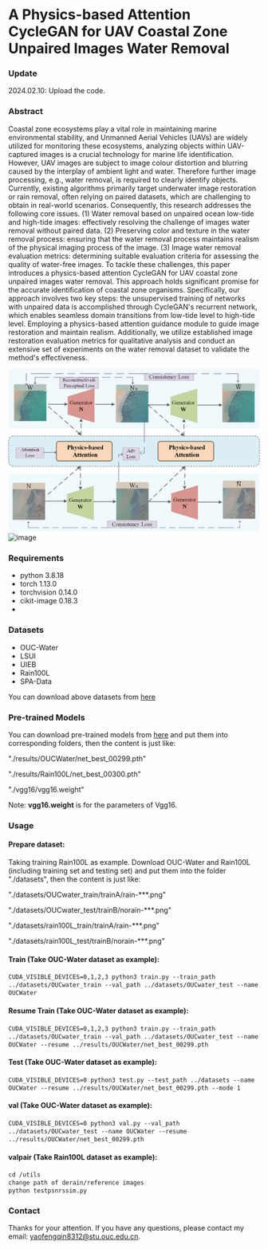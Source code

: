 # A Physics-based Attention CycleGAN for UAV Coastal Zone Unpaired Images Water Removal


### Update
2024.02.10: Upload the code.

### Abstract
Coastal zone ecosystems play a vital role in maintaining marine environmental stability, and Unmanned Aerial Vehicles (UAVs) are widely utilized for monitoring these ecosystems, analyzing objects within UAV-captured images is a crucial technology for marine life identification. However, UAV images are subject to image colour distortion and blurring caused by the interplay of ambient light and water. Therefore further image processing, e.g., water removal, is required to clearly identify objects. Currently, existing algorithms primarily target underwater image restoration or rain removal, often relying on paired datasets, which are challenging to obtain in real-world scenarios. Consequently, this research addresses the following core issues. (1) Water removal  based on unpaired ocean low-tide and high-tide images: effectively resolving the challenge of images water removal without paired data. (2) Preserving color and texture in the water removal process: ensuring that the water removal process maintains realism of the physical imaging process of the image. (3) Image water removal evaluation metrics: determining suitable evaluation criteria for assessing the quality of water-free images. To tackle these challenges, this paper introduces a physics-based attention CycleGAN for UAV coastal zone unpaired images water removal. This approach holds significant promise for the accurate identification of coastal zone organisms. Specifically, our approach involves two key steps: the unsupervised training of networks with unpaired data is accomplished through CycleGAN's recurrent network, which enables seamless domain transitions from low-tide level to high-tide level. Employing a physics-based attention guidance module to guide image restoration and maintain realism. Additionally, we utilize established image restoration evaluation metrics for qualitative analysis and conduct an extensive set of experiments on the water removal dataset to validate the method's effectiveness.

![image](https://github.com/yfq-yy/Dewater/blob/master/figures/model.png)
![image](https://github.com/yfq-yy/Dewater/blob/master/figures/waterimage.png)

### Requirements
- python 3.8.18
- torch 1.13.0
- torchvision 0.14.0
- cikit-image 0.18.3
- 
### Datasets
- OUC-Water
- LSUI
- UIEB
- Rain100L
- SPA-Data

You can download above datasets from [here](XXX)

### Pre-trained Models
You can download pre-trained models from [here](XXX) and put them into corresponding folders, then the content is just like:

"./results/OUCWater/net_best_00299.pth"

"./results/Rain100L/net_best_00300.pth"

"./vgg16/vgg16.weight"

Note: **vgg16.weight** is for the parameters of Vgg16.

### Usage
#### Prepare dataset:
Taking training Rain100L as example. Download OUC-Water and Rain100L (including training set and testing set) and put them into the folder "./datasets", then the content is just like:

"./datasets/OUCwater_train/trainA/rain-***.png"

"./datasets/OUCwater_test/trainB/norain-***.png"

"./datasets/rain100L_train/trainA/rain-***.png"

"./datasets/rain100L_test/trainB/norain-***.png"
#### Train (Take OUC-Water dataset as example):
```
CUDA_VISIBLE_DEVICES=0,1,2,3 python3 train.py --train_path ../datasets/OUCwater_train --val_path ../datasets/OUCwater_test --name OUCWater
```
#### Resume Train (Take OUC-Water dataset as example):
```
CUDA_VISIBLE_DEVICES=0,1,2,3 python3 train.py --train_path ../datasets/OUCwater_train --val_path ../datasets/OUCwater_test --name OUCWater --resume ../results/OUCWater/net_best_00299.pth
```
#### Test (Take OUC-Water dataset as example):
```
CUDA_VISIBLE_DEVICES=0 python3 test.py --test_path ../datasets --name OUCWater --resume ../results/OUCWater/net_best_00299.pth --mode 1
```
#### val (Take OUC-Water dataset as example):
```
CUDA_VISIBLE_DEVICES=0 python3 val.py --val_path ../datasets/OUCwater_test --name OUCWater --resume ../results/OUCWater/net_best_00299.pth
```
#### valpair (Take Rain100L dataset as example):
```
cd /utils
change path of derain/reference images
python testpsnrssim.py
```

### Contact
Thanks for your attention. If you have any questions, please contact my email: yaofengqin8312@stu.ouc.edu.cn. 
